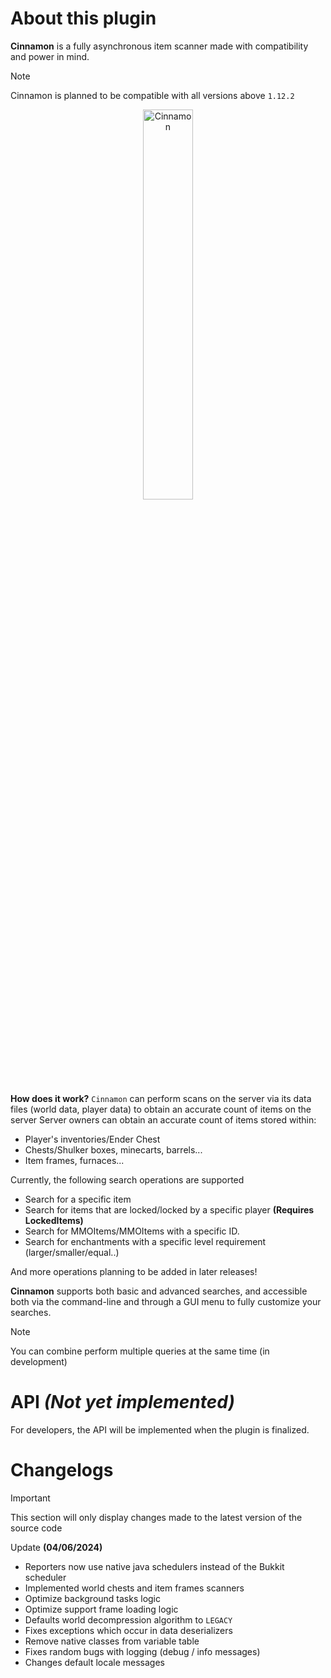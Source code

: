 # About this plugin
**Cinnamon** is a fully asynchronous item scanner made with compatibility and power in mind.

> [!NOTE]
> Cinnamon is planned to be compatible with all versions above `1.12.2`

<p align="center">
  <img src="https://th.bing.com/th/id/OIF.YQaVQsNjn06cmTN4z20F9g?rs=1&pid=ImgDetMain" alt="Cinnamon" style="width: 40%;" />
</p>

**How does it work?** `Cinnamon` can perform scans on the server via its data files (world data, player data) to obtain an accurate count of items on the server
Server owners can obtain an accurate count of items stored within:
- Player's inventories/Ender Chest
- Chests/Shulker boxes, minecarts, barrels...
- Item frames, furnaces...

Currently, the following search operations are supported
- Search for a specific item
- Search for items that are locked/locked by a specific player **(Requires LockedItems)**
- Search for MMOItems/MMOItems with a specific ID.
- Search for enchantments with a specific level requirement (larger/smaller/equal..)

And more operations planning to be added in later releases!

**Cinnamon** supports both basic and advanced searches, and accessible both via the command-line and through a GUI menu to fully customize your searches.

> [!NOTE]
> You can combine perform multiple queries at the same time (in development)

# API *(Not yet implemented)*
For developers, the API will be implemented when the plugin is finalized.

# Changelogs

> [!IMPORTANT]
> This section will only display changes made to the latest version of the source code

Update **(04/06/2024)**
- Reporters now use native java schedulers instead of the Bukkit scheduler
- Implemented world chests and item frames scanners
- Optimize background tasks logic
- Optimize support frame loading logic
- Defaults world decompression algorithm to `LEGACY`
- Fixes exceptions which occur in data deserializers
- Remove native classes from variable table
- Fixes random bugs with logging (debug / info messages)
- Changes default locale messages

